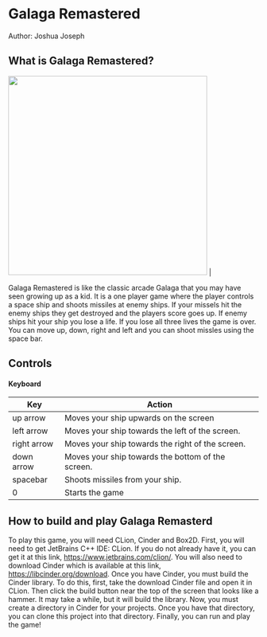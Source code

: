  # Galaga Remastered

Author: Joshua Joseph

## What is Galaga Remastered?
<img src="https://github.com/uiuc-sp21-cs126/final-project-Codedeveloper123/blob/Week3/assets/Game-image.jpg.png" width="400"> |

Galaga Remastered is like the classic arcade Galaga that you may have seen growing up as a kid.  It is a one player game where the player controls a space ship
and shoots missiles at enemy ships. If your missels hit the enemy ships they get destroyed and the players score goes up. If enemy ships hit your ship you lose a life.
If you lose all three lives the game is over. You can move up, down, right and left and you can shoot missles using the space bar. 
## Controls

#### Keyboard
Key | Action
------------ | -------------
up arrow| Moves your ship upwards on the screen
left arrow | Moves your ship towards the left of the screen.
right arrow | Moves your ship towards the right of the screen.
down arrow | Moves your ship towards the bottom of the screen.
spacebar | Shoots missiles from your ship.
0 | Starts the game
## How to build and play Galaga Remasterd

To play this game, you will need CLion, Cinder and Box2D. First, you will need
to get JetBrains C++ IDE: CLion. If you do not already have it,
you can get it at this link, https://www.jetbrains.com/clion/. You will
also need to download Cinder which is available at this link, https://libcinder.org/download.
Once you have Cinder, you must build the Cinder library. To do this, first, 
take the download Cinder file and open it in CLion. Then click the build button
near the top of the screen that looks like a hammer. It may take a while,
but it will build the library. Now, you must create a directory
in Cinder for your projects. Once you have that directory, you can clone this
project into that directory. Finally, you can run and play the game!

